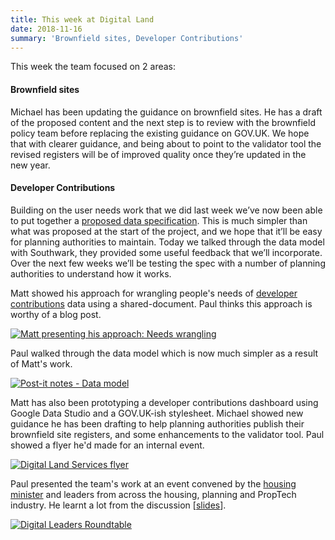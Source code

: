 ```yaml
---
title: This week at Digital Land
date: 2018-11-16
summary: 'Brownfield sites, Developer Contributions'
---
```


This week the team focused on 2 areas:

#### Brownfield sites

Michael has been updating the guidance on brownfield sites. He has a draft of the proposed content and the next step is to review with the brownfield policy team before replacing the existing guidance on GOV.UK. We hope that with clearer guidance, and being about to point to the validator tool the revised registers will be of improved quality once they’re updated in the new year.

#### Developer Contributions

Building on the user needs work that we did last week we’ve now been able to put together a [proposed data specification](https://www.flickr.com/photos/psd/45138775504/). This is much simpler than what was proposed at the start of the project, and we hope that it’ll be easy for planning authorities to maintain. Today we talked through the data model with Southwark, they provided some useful feedback that we’ll incorporate. Over the next few weeks we’ll be testing the spec with a number of planning authorities to understand how it works.

Matt showed his approach for wrangling people's needs of [developer contributions](/project/developer-contributions) data using a shared-document. Paul thinks this approach is worthy of a blog post.

<a href="https://www.flickr.com/photos/psd/45180076944/" title="Matt presenting his approach: Needs wrangling"><img src="https://farm5.staticflickr.com/4869/45180076944_6cb0492714_c.jpg" alt="Matt presenting his approach: Needs wrangling"></a>

Paul walked through the data model which is now much simpler as a result of Matt's work.

<a href="https://www.flickr.com/photos/psd/45138775504/" title="Post-it notes - Data model"><img src="https://farm5.staticflickr.com/4903/45138775504_c9aebaba6b_c.jpg" alt="Post-it notes - Data model"></a>

Matt has also been prototyping a developer contributions dashboard using Google Data Studio and a GOV.UK-ish stylesheet. Michael showed new guidance he has been drafting to help planning authorities publish their brownfield site registers, and some enhancements to the validator tool. Paul showed a flyer he'd made for an internal event.

<a href="https://www.flickr.com/photos/psd/44088045760/" title="Digital Land Services flyer, saying 'A multidisciplinary team working to improve land and property data to better inform the housing market'"><img src="https://farm5.staticflickr.com/4895/44088045760_a158158759_c.jpg" alt="Digital Land Services flyer"></a>

Paul presented the team's work at an event convened by the [housing minister](https://www.gov.uk/government/ministers/minister-of-state-minister-for-housing) and leaders from across the housing, planning and PropTech industry. He learnt a lot from the discussion [[slides](https://docs.google.com/presentation/d/1RdT7Z8wvPGyfTTD8_7fXIRJ6OatA9GnBl2zbmi0OfTY/edit?usp=sharing)].

<a href="https://www.flickr.com/photos/psd/44991609315/" title="Digital Leaders Roundtable"><img src="https://farm5.staticflickr.com/4847/44991609315_be138a1284_c.jpg" alt="Digital Leaders Roundtable"></a>
